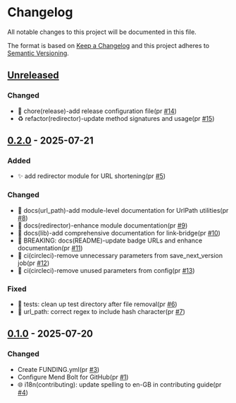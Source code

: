 # Changelog

All notable changes to this project will be documented in this file.

The format is based on [Keep a Changelog](https://keepachangelog.com/en/1.0.0/)
and this project adheres to [Semantic Versioning](https://semver.org/spec/v2.0.0.html).

## [Unreleased]

### Changed

- 🔧 chore(release)-add release configuration file(pr [#14])
- ♻️ refactor(redirector)-update method signatures and usage(pr [#15])

## [0.2.0] - 2025-07-21

### Added

- ✨ add redirector module for URL shortening(pr [#5])

### Changed

- 📝 docs(url_path)-add module-level documentation for UrlPath utilities(pr [#8])
- 📝 docs(redirector)-enhance module documentation(pr [#9])
- 📝 docs(lib)-add comprehensive documentation for link-bridge(pr [#10])
- 📝 BREAKING: docs(README)-update badge URLs and enhance documentation(pr [#11])
- 👷 ci(circleci)-remove unnecessary parameters from save_next_version job(pr [#12])
- 👷 ci(circleci)-remove unused parameters from config(pr [#13])

### Fixed

- 🐛 tests: clean up test directory after file removal(pr [#6])
- 🐛 url_path: correct regex to include hash character(pr [#7])

## [0.1.0] - 2025-07-20

### Changed

- Create FUNDING.yml(pr [#3])
- Configure Mend Bolt for GitHub(pr [#1])
- 🌐 i18n(contributing): update spelling to en-GB in contributing guide(pr [#4])

[#3]: https://github.com/jerus-org/link-bridge/pull/3
[#1]: https://github.com/jerus-org/link-bridge/pull/1
[#4]: https://github.com/jerus-org/link-bridge/pull/4
[#5]: https://github.com/jerus-org/link-bridge/pull/5
[#6]: https://github.com/jerus-org/link-bridge/pull/6
[#7]: https://github.com/jerus-org/link-bridge/pull/7
[#8]: https://github.com/jerus-org/link-bridge/pull/8
[#9]: https://github.com/jerus-org/link-bridge/pull/9
[#10]: https://github.com/jerus-org/link-bridge/pull/10
[#11]: https://github.com/jerus-org/link-bridge/pull/11
[#12]: https://github.com/jerus-org/link-bridge/pull/12
[#13]: https://github.com/jerus-org/link-bridge/pull/13
[#14]: https://github.com/jerus-org/link-bridge/pull/14
[#15]: https://github.com/jerus-org/link-bridge/pull/15
[Unreleased]: https://github.com/jerus-org/link-bridge/compare/v0.2.0...HEAD
[0.2.0]: https://github.com/jerus-org/link-bridge/compare/v0.1.0...v0.2.0
[0.1.0]: https://github.com/jerus-org/link-bridge/releases/tag/v0.1.0

